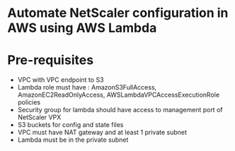 # Automate NetScaler configuration in AWS using AWS Lambda


# Pre-requisites
* VPC with VPC endpoint to S3
* Lambda role must have : AmazonS3FullAccess, AmazonEC2ReadOnlyAccess, AWSLambdaVPCAccessExecutionRole policies
* Security group for lambda should have access to management port of NetScaler VPX
* S3 buckets for config and state files
* VPC must have NAT gateway and at least 1 private subnet
* Lambda must be in the private subnet
